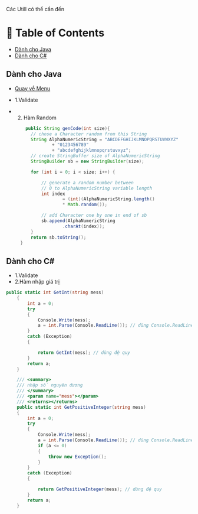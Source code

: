Các Utill có thể cần đến
<!-- Table of Contents -->
# :notebook_with_decorative_cover: Table of Contents
- [Dành cho Java](#Dành-cho-Java)
- [Dành cho C#](#Dành-cho-C#)

## Dành cho Java

- [Quay về Menu](#notebook_with_decorative_cover-Table-of-Contents)

- 1.Validate

- 2. Hàm Random

  ```java
      public String genCode(int size){ 
        // chose a Character random from this String
        String AlphaNumericString = "ABCDEFGHIJKLMNOPQRSTUVWXYZ"
                + "0123456789"
                + "abcdefghijklmnopqrstuvxyz";
        // create StringBuffer size of AlphaNumericString
        StringBuilder sb = new StringBuilder(size);

        for (int i = 0; i < size; i++) {

            // generate a random number between
            // 0 to AlphaNumericString variable length
            int index
                    = (int)(AlphaNumericString.length()
                    * Math.random());

            // add Character one by one in end of sb
            sb.append(AlphaNumericString
                    .charAt(index));
        }
        return sb.toString();
    }
   ```
## Dành cho C#
- 1.Validate
- 2.Hàm nhập giá trị

```C#
public static int GetInt(string mess)
    {
        int a = 0;
        try
        {
            Console.Write(mess);
            a = int.Parse(Console.ReadLine()); // dùng Console.ReadLine() để nhập chữ sau đó dùng int.Parse để ép kiểu sang int
        }
        catch (Exception)
        {

            return GetInt(mess); // dùng đệ quy
        }
        return a;
    }
```
    
```C#
    /// <summary>
    /// nhập số nguyên dương
    /// </summary>
    /// <param name="mess"></param>
    /// <returns></returns>
    public static int GetPositiveInteger(string mess)
    {
        int a = 0;
        try
        {
            Console.Write(mess);
            a = int.Parse(Console.ReadLine()); // dùng Console.ReadLine() để nhập chữ sau đó dùng int.Parse để ép kiểu sang int
            if (a <= 0)
            {
                throw new Exception();
            }
        }
        catch (Exception)
        {

            return GetPositiveInteger(mess); // dùng đệ quy
        }
        return a;
    }
```
